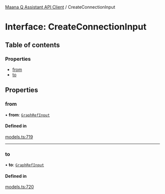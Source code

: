 [Maana Q Assistant API Client](../README.md) / CreateConnectionInput

# Interface: CreateConnectionInput

## Table of contents

### Properties

- [from](CreateConnectionInput.md#from)
- [to](CreateConnectionInput.md#to)

## Properties

### from

• **from**: [`GraphRefInput`](GraphRefInput.md)

#### Defined in

[models.ts:719](https://github.com/maana-io/q-assistant-client/blob/develop/src/models.ts#L719)

___

### to

• **to**: [`GraphRefInput`](GraphRefInput.md)

#### Defined in

[models.ts:720](https://github.com/maana-io/q-assistant-client/blob/develop/src/models.ts#L720)
